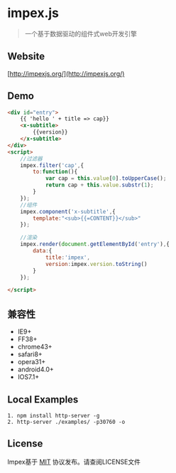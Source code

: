 # impex.js

> 一个基于数据驱动的组件式web开发引擎

## Website
[http://impexjs.org/](http://impexjs.org/)

## Demo

```html
<div id="entry">
    {{ 'hello ' + title => cap}}
    <x-subtitle>
        {{version}}
    </x-subtitle>
</div>
<script>
	//过滤器
    impex.filter('cap',{
        to:function(){
            var cap = this.value[0].toUpperCase();
            return cap + this.value.substr(1);
        }
    });
    //组件
    impex.component('x-subtitle',{
        template:"<sub>{{=CONTENT}}</sub>"
    });

    //渲染
    impex.render(document.getElementById('entry'),{
        data:{
            title:'impex',
            version:impex.version.toString()
        }
    });

</script>
```

## 兼容性
* IE9+
* FF38+
* chrome43+
* safari8+
* opera31+
* android4.0+
* IOS7.1+

## Local Examples

```
1. npm install http-server -g
2. http-server ./examples/ -p30760 -o
```

## License

Impex基于 [MIT](http://opensource.org/licenses/MIT) 协议发布。请查阅LICENSE文件
